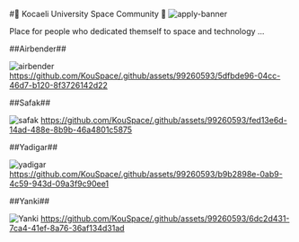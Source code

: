 #🚀 Kocaeli University Space Community 🚀
![apply-banner](https://github.com/KouSpace/.github/assets/99260593/e7029da8-3a8a-47d7-bb2d-96050fb96d66)

Place for people who dedicated themself to space and technology ...

##Airbender##

![airbender](https://github.com/KouSpace/.github/assets/99260593/265d4818-74b7-4816-91ad-47580a5d3661)
https://github.com/KouSpace/.github/assets/99260593/5dfbde96-04cc-46d7-b120-8f3726142d22

##Safak##

![safak](https://github.com/KouSpace/.github/assets/99260593/fb5f123c-5c77-4f45-8875-2eb0f97f3601)
https://github.com/KouSpace/.github/assets/99260593/fed13e6d-14ad-488e-8b9b-46a4801c5875

##Yadigar##

![yadigar](https://github.com/KouSpace/.github/assets/99260593/18fa95c7-ab2b-4c57-b349-66332281df3b)
https://github.com/KouSpace/.github/assets/99260593/b9b2898e-0ab9-4c59-943d-09a3f9c90ee1

##Yanki##

![Yanki](https://github.com/KouSpace/.github/assets/99260593/3c924147-921e-4a13-b283-9995e7234eaa)
https://github.com/KouSpace/.github/assets/99260593/6dc2d431-7ca4-41ef-8a76-36af134d31ad

